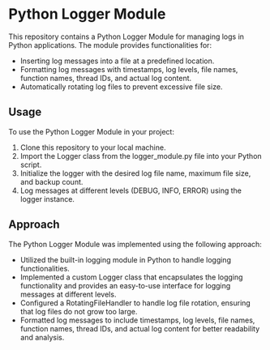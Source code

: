 # Python Logger Module

This repository contains a Python Logger Module for managing logs in Python applications. The module provides functionalities for:

- Inserting log messages into a file at a predefined location.
- Formatting log messages with timestamps, log levels, file names, function names, thread IDs, and actual log content.
- Automatically rotating log files to prevent excessive file size.

## Usage

To use the Python Logger Module in your project:

1. Clone this repository to your local machine.
2. Import the Logger class from the logger_module.py file into your Python script.
3. Initialize the logger with the desired log file name, maximum file size, and backup count.
4. Log messages at different levels (DEBUG, INFO, ERROR) using the logger instance.

## Approach

The Python Logger Module was implemented using the following approach:

- Utilized the built-in logging module in Python to handle logging functionalities.
- Implemented a custom Logger class that encapsulates the logging functionality and provides an easy-to-use interface for logging messages at different levels.
- Configured a RotatingFileHandler to handle log file rotation, ensuring that log files do not grow too large.
- Formatted log messages to include timestamps, log levels, file names, function names, thread IDs, and actual log content for better readability and analysis.
